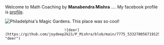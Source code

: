 Welcome to Math Coaching
 by **Manabendra Mishra**
....
My facebook profile is [profile](https://www.facebook.com/manabendra.mishra.733).

![Philadelphia's Magic Gardens. This place was so cool!](/assets/images/philly-magic-gardens.jpg "Philadelphia's Magic Gardens")

                               ![deer](https://github.com/joydeep2k21/P_Mishra/blob/main/7775_533278056719125_93912909_n.jpg "deer")
